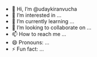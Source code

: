 - 👋 Hi, I’m @udaykiranvucha
- 👀 I’m interested in ...
- 🌱 I’m currently learning ...
- 💞️ I’m looking to collaborate on ...
- 📫 How to reach me ...
- 😄 Pronouns: ...
- ⚡ Fun fact: ...

<!---
udaykiranvucha/udaykiranvucha is a ✨ special ✨ repository because its `README.md` (this file) appears on your GitHub profile.
You can click the Preview link to take a look at your changes.
--->
